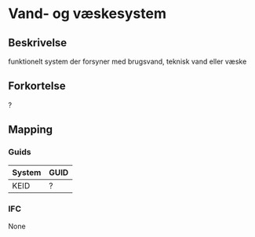 # Vand- og væskesystem

## Beskrivelse

funktionelt system der forsyner med brugsvand, teknisk vand
eller væske

## Forkortelse

?

## Mapping

### Guids

| System | GUID |
| ------ | ---- |
| KEID   | ?    |

### IFC

None
